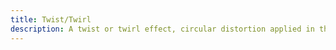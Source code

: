 ```yaml
---
title: Twist/Twirl
description: A twist or twirl effect, circular distortion applied in the fragment shader.
---
```

